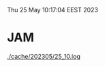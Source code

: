 Thu 25 May 10:17:04 EEST 2023
# JAM
<a href='./cache/202305/25_10.log'>./cache/202305/25_10.log</a>

